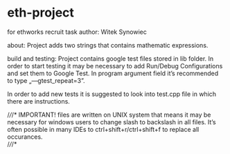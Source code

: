 # eth-project
for ethworks recruit task
author: Witek Synowiec

about: Project adds two strings that contains mathematic expressions. 

build and testing:
Project contains google test files stored in lib folder. 
In order to start testing it may be necessary to add Run/Debug Configurations and set them to Google Test. In program argument field it’s recommended to type „—gtest_repeat=3”.

In order to add new tests it is suggested to look into test.cpp file in which there are instructions.

/*/*/*
IMPORTANT! files are written on UNIX system that means it may be necessary for windows users to change slash to backslash in all files. It’s often possible in many IDEs to ctrl+shift+r/ctrl+shift+f to replace all occurances.  
/*/*/*